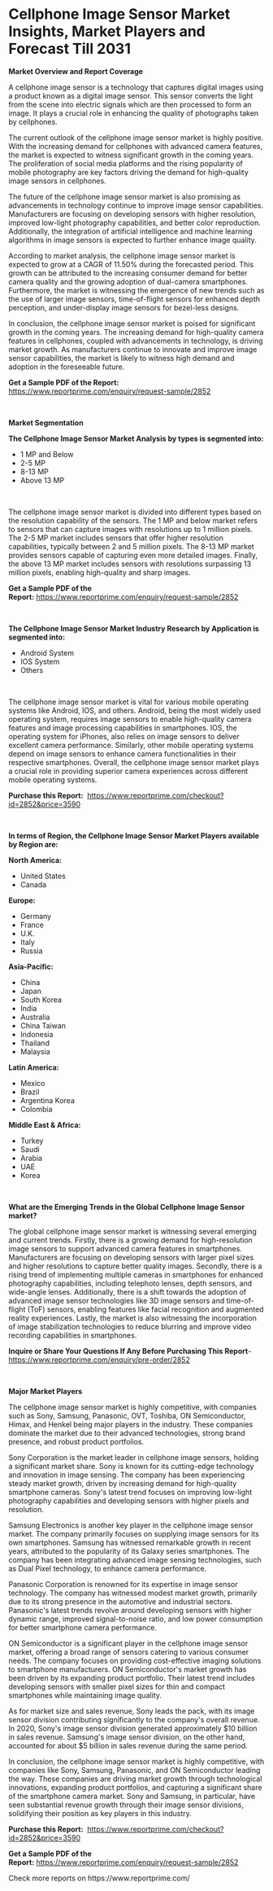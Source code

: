 <p><h1>Cellphone Image Sensor Market Insights, Market Players and Forecast Till 2031</h1></p><p><strong>Market Overview and Report Coverage</strong></p>
<p><p>A cellphone image sensor is a technology that captures digital images using a product known as a digital image sensor. This sensor converts the light from the scene into electric signals which are then processed to form an image. It plays a crucial role in enhancing the quality of photographs taken by cellphones.</p><p>The current outlook of the cellphone image sensor market is highly positive. With the increasing demand for cellphones with advanced camera features, the market is expected to witness significant growth in the coming years. The proliferation of social media platforms and the rising popularity of mobile photography are key factors driving the demand for high-quality image sensors in cellphones.</p><p>The future of the cellphone image sensor market is also promising as advancements in technology continue to improve image sensor capabilities. Manufacturers are focusing on developing sensors with higher resolution, improved low-light photography capabilities, and better color reproduction. Additionally, the integration of artificial intelligence and machine learning algorithms in image sensors is expected to further enhance image quality.</p><p>According to market analysis, the cellphone image sensor market is expected to grow at a CAGR of 11.50% during the forecasted period. This growth can be attributed to the increasing consumer demand for better camera quality and the growing adoption of dual-camera smartphones. Furthermore, the market is witnessing the emergence of new trends such as the use of larger image sensors, time-of-flight sensors for enhanced depth perception, and under-display image sensors for bezel-less designs.</p><p>In conclusion, the cellphone image sensor market is poised for significant growth in the coming years. The increasing demand for high-quality camera features in cellphones, coupled with advancements in technology, is driving market growth. As manufacturers continue to innovate and improve image sensor capabilities, the market is likely to witness high demand and adoption in the foreseeable future.</p></p>
<p><strong>Get a Sample PDF of the Report:</strong> <a href="https://www.reportprime.com/enquiry/request-sample/2852">https://www.reportprime.com/enquiry/request-sample/2852</a></p>
<p>&nbsp;</p>
<p><strong>Market Segmentation</strong></p>
<p><strong>The Cellphone Image Sensor Market Analysis by types is segmented into:</strong></p>
<p><ul><li>1 MP and Below</li><li>2-5 MP</li><li>8-13 MP</li><li>Above 13 MP</li></ul></p>
<p>&nbsp;</p>
<p><p>The cellphone image sensor market is divided into different types based on the resolution capability of the sensors. The 1 MP and below market refers to sensors that can capture images with resolutions up to 1 million pixels. The 2-5 MP market includes sensors that offer higher resolution capabilities, typically between 2 and 5 million pixels. The 8-13 MP market provides sensors capable of capturing even more detailed images. Finally, the above 13 MP market includes sensors with resolutions surpassing 13 million pixels, enabling high-quality and sharp images.</p></p>
<p><strong>Get a Sample PDF of the Report:</strong>&nbsp;<a href="https://www.reportprime.com/enquiry/request-sample/2852">https://www.reportprime.com/enquiry/request-sample/2852</a></p>
<p>&nbsp;</p>
<p><strong>The Cellphone Image Sensor Market Industry Research by Application is segmented into:</strong></p>
<p><ul><li>Android System</li><li>IOS System</li><li>Others</li></ul></p>
<p>&nbsp;</p>
<p><p>The cellphone image sensor market is vital for various mobile operating systems like Android, IOS, and others. Android, being the most widely used operating system, requires image sensors to enable high-quality camera features and image processing capabilities in smartphones. IOS, the operating system for iPhones, also relies on image sensors to deliver excellent camera performance. Similarly, other mobile operating systems depend on image sensors to enhance camera functionalities in their respective smartphones. Overall, the cellphone image sensor market plays a crucial role in providing superior camera experiences across different mobile operating systems.</p></p>
<p><strong>Purchase this Report:</strong>&nbsp; <a href="https://www.reportprime.com/checkout?id=2852&price=3590">https://www.reportprime.com/checkout?id=2852&price=3590</a></p>
<p>&nbsp;</p>
<p><strong>In terms of Region, the Cellphone Image Sensor Market Players available by Region are:</strong></p>
<p>
    <p> <strong> North America: </strong>
        <ul>
            <li>United States</li>
            <li>Canada</li>
        </ul>
        </p> 
    <p> <strong> Europe: </strong>
        <ul>
            <li>Germany</li>
            <li>France</li>
            <li>U.K.</li>
            <li>Italy</li>
            <li>Russia</li>
        </ul>
        </p> 
    <p> <strong> Asia-Pacific: </strong>
        <ul>
            <li>China</li>
            <li>Japan</li>
            <li>South Korea</li>
            <li>India</li>
            <li>Australia</li>
            <li>China Taiwan</li>
            <li>Indonesia</li>
            <li>Thailand</li>
            <li>Malaysia</li>
        </ul>
        </p> 
    <p> <strong> Latin America: </strong>
        <ul>
            <li>Mexico</li>
            <li>Brazil</li>
            <li>Argentina Korea</li>
            <li>Colombia</li>
        </ul>
        </p> 
    <p> <strong> Middle East & Africa: </strong>
        <ul>
            <li>Turkey</li>
            <li>Saudi</li>
            <li>Arabia</li>
            <li>UAE</li>
            <li>Korea</li>
        </ul>
    </p>
    </p>
<p>&nbsp;</p>
<p><strong>What are the Emerging Trends in the Global Cellphone Image Sensor market?</strong></p>
<p><p>The global cellphone image sensor market is witnessing several emerging and current trends. Firstly, there is a growing demand for high-resolution image sensors to support advanced camera features in smartphones. Manufacturers are focusing on developing sensors with larger pixel sizes and higher resolutions to capture better quality images. Secondly, there is a rising trend of implementing multiple cameras in smartphones for enhanced photography capabilities, including telephoto lenses, depth sensors, and wide-angle lenses. Additionally, there is a shift towards the adoption of advanced image sensor technologies like 3D image sensors and time-of-flight (ToF) sensors, enabling features like facial recognition and augmented reality experiences. Lastly, the market is also witnessing the incorporation of image stabilization technologies to reduce blurring and improve video recording capabilities in smartphones.</p></p>
<p><strong>Inquire or Share Your Questions If Any Before Purchasing This Report</strong>- <a href="https://www.reportprime.com/enquiry/pre-order/2852">https://www.reportprime.com/enquiry/pre-order/2852</a></p>
<p>&nbsp;</p>
<p><strong>Major Market Players</strong></p>
<p><p>The cellphone image sensor market is highly competitive, with companies such as Sony, Samsung, Panasonic, OVT, Toshiba, ON Semiconductor, Himax, and Henkel being major players in the industry. These companies dominate the market due to their advanced technologies, strong brand presence, and robust product portfolios.</p><p>Sony Corporation is the market leader in cellphone image sensors, holding a significant market share. Sony is known for its cutting-edge technology and innovation in image sensing. The company has been experiencing steady market growth, driven by increasing demand for high-quality smartphone cameras. Sony's latest trend focuses on improving low-light photography capabilities and developing sensors with higher pixels and resolution.</p><p>Samsung Electronics is another key player in the cellphone image sensor market. The company primarily focuses on supplying image sensors for its own smartphones. Samsung has witnessed remarkable growth in recent years, attributed to the popularity of its Galaxy series smartphones. The company has been integrating advanced image sensing technologies, such as Dual Pixel technology, to enhance camera performance.</p><p>Panasonic Corporation is renowned for its expertise in image sensor technology. The company has witnessed modest market growth, primarily due to its strong presence in the automotive and industrial sectors. Panasonic's latest trends revolve around developing sensors with higher dynamic range, improved signal-to-noise ratio, and low power consumption for better smartphone camera performance.</p><p>ON Semiconductor is a significant player in the cellphone image sensor market, offering a broad range of sensors catering to various consumer needs. The company focuses on providing cost-effective imaging solutions to smartphone manufacturers. ON Semiconductor's market growth has been driven by its expanding product portfolio. Their latest trend includes developing sensors with smaller pixel sizes for thin and compact smartphones while maintaining image quality.</p><p>As for market size and sales revenue, Sony leads the pack, with its image sensor division contributing significantly to the company's overall revenue. In 2020, Sony's image sensor division generated approximately $10 billion in sales revenue. Samsung's image sensor division, on the other hand, accounted for about $5 billion in sales revenue during the same period.</p><p>In conclusion, the cellphone image sensor market is highly competitive, with companies like Sony, Samsung, Panasonic, and ON Semiconductor leading the way. These companies are driving market growth through technological innovations, expanding product portfolios, and capturing a significant share of the smartphone camera market. Sony and Samsung, in particular, have seen substantial revenue growth through their image sensor divisions, solidifying their position as key players in this industry.</p></p>
<p><strong>Purchase this Report:</strong>&nbsp;&nbsp;<a href="https://www.reportprime.com/checkout?id=2852&price=3590">https://www.reportprime.com/checkout?id=2852&price=3590</a></p>
<p></p>
<p><strong>Get a Sample PDF of the Report:</strong>&nbsp;<a href="https://www.reportprime.com/enquiry/request-sample/2852">https://www.reportprime.com/enquiry/request-sample/2852</a></p>
<p>Check more reports on https://www.reportprime.com/</p>
